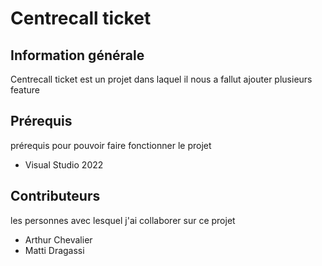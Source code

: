 # **Centrecall ticket**
## Information générale
 Centrecall ticket est un projet dans laquel il nous a fallut ajouter plusieurs feature

## Prérequis
prérequis pour pouvoir faire fonctionner le projet  
- Visual Studio 2022

## Contributeurs
les personnes avec lesquel j'ai collaborer sur ce projet
- Arthur Chevalier
- Matti Dragassi